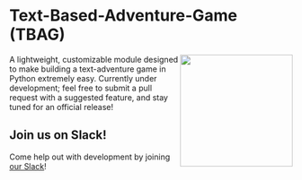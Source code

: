 # Text-Based-Adventure-Game (TBAG)

<img src="https://i.imgur.com/6NkHNNl.png" align="right" width="200" radius="100px">

A lightweight, customizable module designed to make building a text-adventure game in Python extremely easy. Currently under development; feel free to submit a pull request with a suggested feature, and stay tuned for an official release!

## Join us on Slack!

Come help out with development by joining [our Slack](https://tbagdev-invite.herokuapp.com/)!